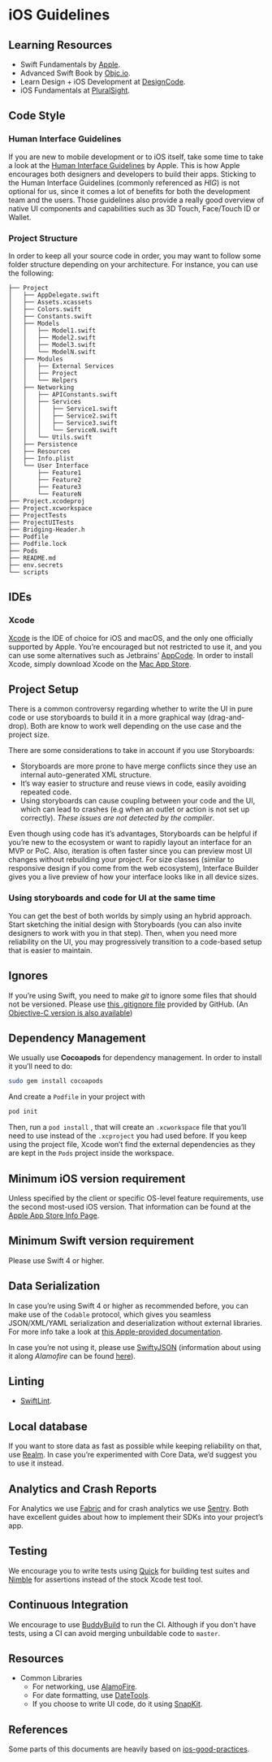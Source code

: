 # iOS Guidelines

## Learning Resources

- Swift Fundamentals by [Apple][atb].
- Advanced Swift Book by [Objc.io](https://www.objc.io/books/advanced-swift/).
- Learn Design + iOS Development at [DesignCode](https://designcode.io/).
- iOS Fundamentals at [PluralSight](https://www.pluralsight.com/courses/ios-11-fundamentals).

[atb]: https://developer.apple.com/library/content/documentation/Swift/Conceptual/Swift_Programming_Language/TheBasics.html

## Code Style

### Human Interface Guidelines

If you are new to mobile development or to iOS itself, take some time to take a look at the
[Human Interface Guidelines](https://developer.apple.com/ios/human-interface-guidelines/)
by Apple. This is how Apple encourages both designers and developers to build their apps. Sticking
to the Human Interface Guidelines (commonly referenced as *HIG*) is not optional for us, since it
comes a lot of benefits for both the development team and the users. Those guidelines also provide
a really good overview of native UI components and capabilities such as 3D Touch, Face/Touch ID or Wallet.

### Project Structure

In order to keep all your source code in order, you may want to follow some folder structure
depending on your architecture. For instance, you can use the following:

```text
├── Project
│   ├── AppDelegate.swift
│   ├── Assets.xcassets
│   ├── Colors.swift
│   ├── Constants.swift
│   ├── Models
│   │   ├── Model1.swift
│   │   ├── Model2.swift
│   │   ├── Model3.swift
│   │   └── ModelN.swift
│   ├── Modules
│   │   ├── External Services
│   │   ├── Project
│   │   └── Helpers
│   ├── Networking
│   │   ├── APIConstants.swift
│   │   ├── Services
│   │   │   ├── Service1.swift
│   │   │   ├── Service2.swift
│   │   │   ├── Service3.swift
│   │   │   └── ServiceN.swift
│   │   └── Utils.swift
│   ├── Persistence
│   ├── Resources
│   ├── Info.plist
│   └── User Interface
│       ├── Feature1
│       ├── Feature2
│       ├── Feature3
│       └── FeatureN
├── Project.xcodeproj
├── Project.xcworkspace
├── ProjectTests
├── ProjectUITests
├── Bridging-Header.h
├── Podfile
├── Podfile.lock
├── Pods
├── README.md
├── env.secrets
└── scripts
```

## IDEs

### Xcode

[Xcode](https://developer.apple.com/xcode/) is the IDE of choice for iOS and macOS, and the only one
officially supported by Apple. You’re encouraged but not restricted to use it, and you can use some
alternatives such as Jetbrains’ [AppCode](https://www.jetbrains.com/objc/).  In order to install
Xcode, simply download Xcode on the [Mac App Store](https://itunes.apple.com/us/app/xcode/id497799835).

## Project Setup

There is a common controversy regarding whether to write the UI in pure code or use storyboards to
build it in a more graphical way (drag-and-drop). Both are know to work well depending on the use
case and the project size.

There are some considerations to take in account if you use Storyboards:

- Storyboards are more prone to have merge conflicts since they use an internal auto-generated XML structure.
- It’s way easier to structure and reuse views in code, easily avoiding repeated code.
- Using storyboards can cause coupling between your code and the UI, which can lead to crashes (e.g
  when an outlet or action is not set up correctly). _These issues are not detected by the compiler_.

Even though using code has it’s advantages, Storyboards can be helpful if you’re new to the
ecosystem or want to rapidly layout an interface for an MVP or PoC. Also, iteration is often faster
since you can preview most UI changes without rebuilding your project. For size classes (similar to
responsive design if you come from the web ecosystem), Interface Builder gives you a live preview of
how your interface looks like in all device sizes.

### Using storyboards and code for UI at the same time

You can get the best of both worlds by simply using an hybrid approach. Start sketching the initial
design with Storyboards (you can also invite designers to work with you in that step). Then, when
you need more reliability on the UI, you may progressively transition to a code-based setup that is
easier to maintain.

## Ignores

If you’re using Swift, you need to make _git_ to ignore some files that should not be versioned.
Please use [this .gitignore file](https://github.com/github/gitignore/blob/master/Swift.gitignore)
provided by GitHub. (An [Objective-C version is also available](https://github.com/github/gitignore/blob/master/Objective-C.gitignore))

## Dependency Management

We usually use **Cocoapods** for dependency management. In order to install it you’ll need to do:

```bash
sudo gem install cocoapods
```

And create a `Podfile` in your project with

```bash
pod init
```

Then, run a `pod install` , that will create an `.xcworkspace` file that you’ll need to use instead
of the `.xcproject` you had used before. If you keep using the project file, Xcode won’t find the
external dependencies as they are kept in the `Pods` project inside the workspace.

## Minimum iOS version requirement

Unless specified by the client or specific OS-level feature requirements, use the second most-used
iOS version. That information can be found at the
[Apple App Store Info Page](https://developer.apple.com/support/app-store/).

## Minimum Swift version requirement

Please use Swift 4 or higher.

## Data Serialization

In case you’re using Swift 4 or higher as recommended before, you can make use of the `Codable`
protocol, which gives you seamless JSON/XML/YAML serialization and deserialization without external
libraries. For more info take a look at [this Apple-provided documentation][tapd].

[tapd]: https://developer.apple.com/documentation/foundation/archives_and_serialization/encoding_and_decoding_custom_types

In case you’re not using it, please use [SwiftyJSON](https://github.com/SwiftyJSON/SwiftyJSON)
(information about using it along _Alamofire_ can be found
[here](https://github.com/SwiftyJSON/SwiftyJSON#work-with-alamofire)).

## Linting

- [SwiftLint](https://github.com/realm/SwiftLint).

## Local database

If you want to store data as fast as possible while keeping reliability on that, use
[Realm](https://realm.io/). In case you’re experimented with Core Data, we’d suggest you to use it
instead.

## Analytics and Crash Reports

For Analytics we use [Fabric](https://fabric.io) and for crash analytics we use
[Sentry](https://sentry.com/). Both have excellent guides about how to implement their SDKs into
your project’s app.

## Testing

We encourage you to write tests using [Quick](https://github.com/Quick/Quick) for building test
suites and [Nimble](https://github.com/Quick/Nimble) for assertions instead of the stock Xcode test
tool.

## Continuous Integration

We encourage to use [BuddyBuild](https://www.buddybuild.com/) to run the CI. Although if you don't
have tests, using a CI can avoid merging unbuildable code to `master`.

## Resources

- Common Libraries
  - For networking, use [AlamoFire](https://github.com/Alamofire/Alamofire).
  - For date formatting, use [DateTools](https://github.com/MatthewYork/DateTools).
  - If you choose to write UI code, do it using [SnapKit](https://github.com/SnapKit/).

## References

Some parts of this documents are heavily based on
[ios-good-practices](https://github.com/futurice/ios-good-practices).
